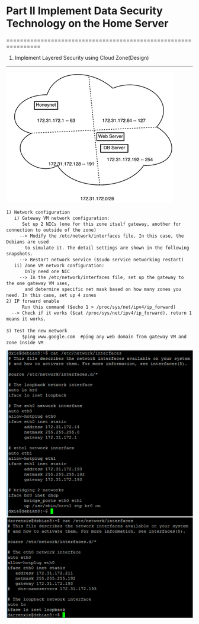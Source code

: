 # Part II Implement Data Security Technology on the Home Server
================================================================

1. Implement Layered Security using Cloud Zone(Design)  
----------------------------------------------
![alt text](https://github.com/mndarren/Home-Server-Project/blob/master/resource/cloud_zone.png)  
   ```
   1) Network configuration
      i) Gateway VM network configuration: 
         Set up 2 NICs (one for this zone itself gateway, another for connection to outside of the zone)
        --> Modify the /etc/network/interfaces file. In this case, the Debians are used
          to simulate it. The detail settings are shown in the following snapshots.
        --> Restart network service ($sudo service networking restart)
      ii) Zone VM network configuration:
      	  Only need one NIC
      	--> In the /etc/network/interfaces file, set up the gateway to the one gateway VM uses,
      	  and determine specific net mask based on how many zones you need. In this case, set up 4 zones
   2) IP forward enable
         Run this command ($echo 1 > /proc/sys/net/ipv4/ip_forward)
     --> Check if it works ($cat /proc/sys/net/ipv4/ip_forward), return 1 means it works.

   3) Test the new network
         $ping www.google.com  #ping any web domain from gateway VM and zone inside VM
   ```
![alt text](https://github.com/mndarren/Home-Server-Project/blob/master/resource/gateway_network.png)  
![alt text](https://github.com/mndarren/Home-Server-Project/blob/master/resource/zone_network.png)
